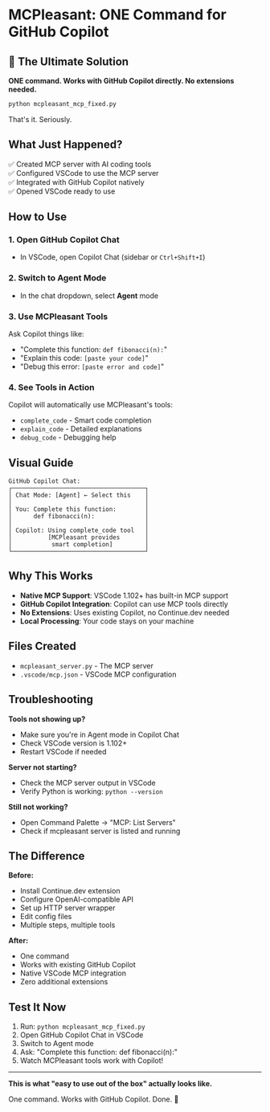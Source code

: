 # MCPleasant: ONE Command for GitHub Copilot

## 🎯 The Ultimate Solution

**ONE command. Works with GitHub Copilot directly. No extensions needed.**

```bash
python mcpleasant_mcp_fixed.py
```

That's it. Seriously.

## What Just Happened?

✅ Created MCP server with AI coding tools  
✅ Configured VSCode to use the MCP server  
✅ Integrated with GitHub Copilot natively  
✅ Opened VSCode ready to use  

## How to Use

### 1. Open GitHub Copilot Chat
- In VSCode, open Copilot Chat (sidebar or `Ctrl+Shift+I`)

### 2. Switch to Agent Mode
- In the chat dropdown, select **Agent** mode

### 3. Use MCPleasant Tools
Ask Copilot things like:
- "Complete this function: `def fibonacci(n):`"
- "Explain this code: `[paste your code]`"
- "Debug this error: `[paste error and code]`"

### 4. See Tools in Action
Copilot will automatically use MCPleasant's tools:
- `complete_code` - Smart code completion
- `explain_code` - Detailed explanations  
- `debug_code` - Debugging help

## Visual Guide

```
GitHub Copilot Chat:
┌─────────────────────────────────────┐
│ Chat Mode: [Agent] ← Select this    │
│                                     │
│ You: Complete this function:        │
│      def fibonacci(n):              │
│                                     │
│ Copilot: Using complete_code tool   │
│          [MCPleasant provides       │
│           smart completion]         │
└─────────────────────────────────────┘
```

## Why This Works

- **Native MCP Support**: VSCode 1.102+ has built-in MCP support
- **GitHub Copilot Integration**: Copilot can use MCP tools directly
- **No Extensions**: Uses existing Copilot, no Continue.dev needed
- **Local Processing**: Your code stays on your machine

## Files Created

- `mcpleasant_server.py` - The MCP server
- `.vscode/mcp.json` - VSCode MCP configuration

## Troubleshooting

**Tools not showing up?**
- Make sure you're in Agent mode in Copilot Chat
- Check VSCode version is 1.102+
- Restart VSCode if needed

**Server not starting?**
- Check the MCP server output in VSCode
- Verify Python is working: `python --version`

**Still not working?**
- Open Command Palette → "MCP: List Servers"
- Check if mcpleasant server is listed and running

## The Difference

**Before:**
- Install Continue.dev extension
- Configure OpenAI-compatible API
- Set up HTTP server wrapper
- Edit config files
- Multiple steps, multiple tools

**After:**
- One command
- Works with existing GitHub Copilot
- Native VSCode MCP integration
- Zero additional extensions

## Test It Now

1. Run: `python mcpleasant_mcp_fixed.py`
2. Open GitHub Copilot Chat in VSCode
3. Switch to Agent mode
4. Ask: "Complete this function: def fibonacci(n):"
5. Watch MCPleasant tools work with Copilot!

---

**This is what "easy to use out of the box" actually looks like.**

One command. Works with GitHub Copilot. Done. 🚀